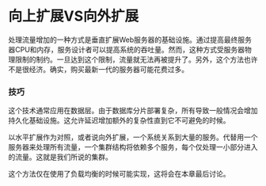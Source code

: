 # 向上扩展VS向外扩展

处理流量增加的一种方式是垂直扩展Web服务器的基础设施。通过提高最终服务器CPU和内存，服务设计者可以提高系统的吞吐量。然而，这种方式受服务器物理限制的制约。一旦达到这个限制，流量就无法再被提升了。另外，这个方法也许不是很经济。确实，购买最新一代的服务器可能花费过多。


### 技巧
这个技术通常应用在数据层。由于数据库分片部署复杂，所有导致一般情况会增加持久化基础设施。这允许延迟增加额外的复杂性直到它不可避免的时候。

以水平扩展作为对照，或者说向外扩展，一个系统关系到大量的服务。代替用一个服务器来处理所有流量，一个集群结构将依赖多个服务，每个仅处理一小部分进入的流量。这就是我们所说的集群。

这个方法仅在使用了负载均衡的时候可能实现，这将会在本章最后讨论。
